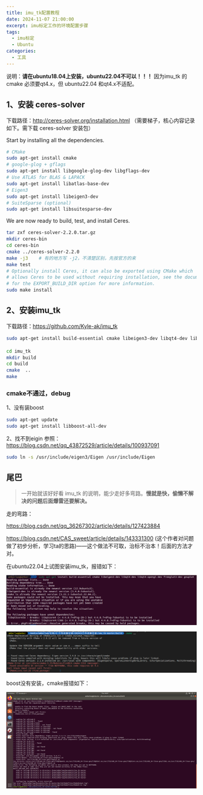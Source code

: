 ```yaml
---
title: imu_tk配置教程
date: 2024-11-07 21:00:00
excerpt: imu标定工作的环境配置步骤
tags:
  - imu标定
  - Ubuntu
categories:
  - 工具
---
```




说明：**请在ubuntu18.04上安装，ubuntu22.04不可以！！！** 因为imu_tk 的 cmake 必须要qt4.x，但 ubuntu22.04 和qt4.x不适配。



## 1、安装 ceres-solver

下载路径：http://ceres-solver.org/installation.html   （需要梯子，核心内容记录如下。需下载 ceres-solver 安装包）

Start by installing all the dependencies.

```bash
# CMake
sudo apt-get install cmake
# google-glog + gflags
sudo apt-get install libgoogle-glog-dev libgflags-dev
# Use ATLAS for BLAS & LAPACK
sudo apt-get install libatlas-base-dev
# Eigen3
sudo apt-get install libeigen3-dev
# SuiteSparse (optional)
sudo apt-get install libsuitesparse-dev
```

We are now ready to build, test, and install Ceres.

```bash
tar zxf ceres-solver-2.2.0.tar.gz
mkdir ceres-bin
cd ceres-bin
cmake ../ceres-solver-2.2.0
make -j3    # 有的地方写 -j2，不清楚区别，先按官方的来
make test
# Optionally install Ceres, it can also be exported using CMake which
# allows Ceres to be used without requiring installation, see the documentation
# for the EXPORT_BUILD_DIR option for more information.
sudo make install
```



## 2、安装imu_tk

下载路径：https://github.com/Kyle-ak/imu_tk

```bash
sudo apt-get install build-essential cmake libeigen3-dev libqt4-dev libqt4-opengl-dev freeglut3-dev gnuplot

cd imu_tk
mkdir build
cd build
cmake  ..
make
```

### cmake不通过，debug

1、没有装boost

```bash
sudo apt-get update
sudo apt-get install libboost-all-dev
```

2、找不到eigin
参照：https://blog.csdn.net/qq_43872529/article/details/100937091

```bash
sudo ln -s /usr/include/eigen3/Eigen /usr/include/Eigen
```





## 尾巴

> 一开始就该好好看 imu_tk 的说明，能少走好多弯路。**慢就是快，偷懒不解决的问题后面爆雷还要解决。**



走的弯路：

https://blog.csdn.net/qq_36267302/article/details/127423884

https://blog.csdn.net/CAS_sweet/article/details/143331300 (这个作者对问题做了初步分析，学习ta的思路)——这个做法不可取，治标不治本！后面的方法才对。



在ubuntu22.04上试图安装imu_tk，报错如下：

![image](/images/image.png)

![image1](/images/image1.png)

boost没有安装，cmake报错如下：

![image2](/images/image2.png)

